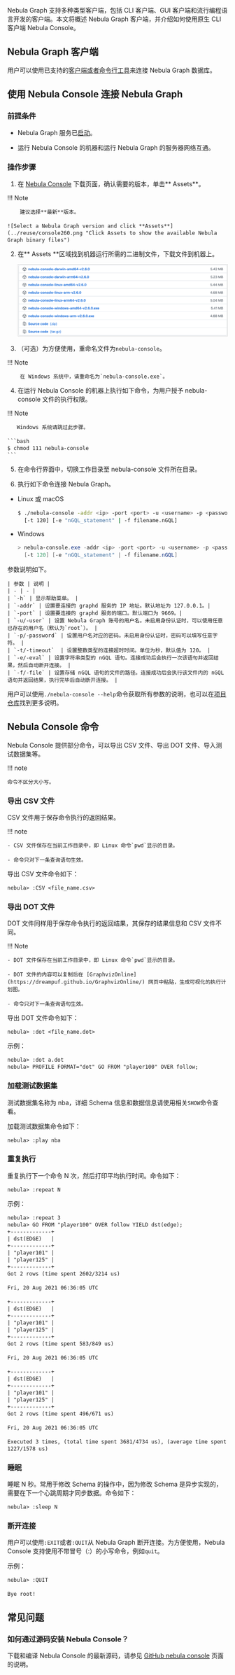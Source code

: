 Nebula Graph 支持多种类型客户端，包括 CLI 客户端、GUI 客户端和流行编程语言开发的客户端。本文将概述 Nebula Graph 客户端，并介绍如何使用原生 CLI 客户端 Nebula Console。

## Nebula Graph 客户端

用户可以使用已支持的[客户端或者命令行工具](https://docs.nebula-graph.com.cn/{{nebula.release}}/20.appendix/6.eco-tool-version/)来连接 Nebula Graph 数据库。<!--这里用外链。-->

<!-- TODO 云服务未能和 v{{ nebula.release }} 一起发布。
如果还没有 Nebula Graph 数据库，建议尝试云服务 [Nebula Graph Cloud Service](https://cloud.nebula-graph.com.cn/)。Nebula Graph Cloud Service 支持按需部署和快速搭建，并且使用 Nebula Graph Studio 作为默认客户端。
-->

## 使用 Nebula Console 连接 Nebula Graph

### 前提条件

- Nebula Graph 服务已[启动](https://docs.nebula-graph.com.cn/{{nebula.release}}/4.deployment-and-installation/manage-service/)。<!--这里用外链。-->

- 运行 Nebula Console 的机器和运行 Nebula Graph 的服务器网络互通。

### 操作步骤

1. 在 [Nebula Console](https://github.com/vesoft-inc/nebula-console/releases "the nebula-console Releases page") 下载页面，确认需要的版本，单击** Assets**。

  !!! Note

        建议选择**最新**版本。

    ![Select a Nebula Graph version and click **Assets**](../reuse/console260.png "Click Assets to show the available Nebula Graph binary files")

2. 在** Assets **区域找到机器运行所需的二进制文件，下载文件到机器上。

    ![Click to download the package according to your hardware architecture](../reuse/assets260.png "Click the package name to download it")

3. （可选）为方便使用，重命名文件为`nebula-console`。

  !!! Note

        在 Windows 系统中，请重命名为`nebula-console.exe`。

4. 在运行 Nebula Console 的机器上执行如下命令，为用户授予 nebula-console 文件的执行权限。

  !!! Note

       Windows 系统请跳过此步骤。

    ```bash
    $ chmod 111 nebula-console
    ```

5. 在命令行界面中，切换工作目录至 nebula-console 文件所在目录。

6. 执行如下命令连接 Nebula Graph。

  - Linux 或 macOS

    ```bash
    $ ./nebula-console -addr <ip> -port <port> -u <username> -p <password>
      [-t 120] [-e "nGQL_statement" | -f filename.nGQL]
    ```

  - Windows

    ```powershell
    > nebula-console.exe -addr <ip> -port <port> -u <username> -p <password>
      [-t 120] [-e "nGQL_statement" | -f filename.nGQL]
    ```

  参数说明如下。

    | 参数 | 说明 |
    | - | - |
    | `-h` | 显示帮助菜单。 |
    | `-addr` | 设置要连接的 graphd 服务的 IP 地址。默认地址为 127.0.0.1。|
    | `-port` | 设置要连接的 graphd 服务的端口。默认端口为 9669。|
    | `-u/-user` | 设置 Nebula Graph 账号的用户名。未启用身份认证时，可以使用任意已存在的用户名（默认为`root`）。 |
    | `-p/-password` | 设置用户名对应的密码。未启用身份认证时，密码可以填写任意字符。 |
    | `-t/-timeout`  | 设置整数类型的连接超时时间。单位为秒，默认值为 120。 |
    | `-e/-eval` | 设置字符串类型的 nGQL 语句。连接成功后会执行一次该语句并返回结果，然后自动断开连接。 |
    | `-f/-file` | 设置存储 nGQL 语句的文件的路径。连接成功后会执行该文件内的 nGQL 语句并返回结果，执行完毕后自动断开连接。 |

用户可以使用`./nebula-console --help`命令获取所有参数的说明，也可以在[项目仓库](https://github.com/vesoft-inc/nebula-console/tree/{{console.branch}})找到更多说明。

## Nebula Console 命令

Nebula Console 提供部分命令，可以导出 CSV 文件、导出 DOT 文件、导入测试数据集等。

!!! note

    命令不区分大小写。

### 导出 CSV 文件

CSV 文件用于保存命令执行的返回结果。

!!! note

    - CSV 文件保存在当前工作目录中，即 Linux 命令`pwd`显示的目录。

    - 命令只对下一条查询语句生效。

导出 CSV 文件命令如下：

```ngql
nebula> :CSV <file_name.csv>
```

### 导出 DOT 文件

DOT 文件同样用于保存命令执行的返回结果，其保存的结果信息和 CSV 文件不同。

!!! Note

    - DOT 文件保存在当前工作目录中，即 Linux 命令`pwd`显示的目录。

    - DOT 文件的内容可以复制后在 [GraphvizOnline](https://dreampuf.github.io/GraphvizOnline/) 网页中粘贴，生成可视化的执行计划图。

    - 命令只对下一条查询语句生效。

导出 DOT 文件命令如下：

```ngql
nebula> :dot <file_name.dot>
```

示例：

```ngql
nebula> :dot a.dot
nebula> PROFILE FORMAT="dot" GO FROM "player100" OVER follow;
```

### 加载测试数据集

测试数据集名称为 nba，详细 Schema 信息和数据信息请使用相关`SHOW`命令查看。

加载测试数据集命令如下：

```ngql
nebula> :play nba
```

### 重复执行

重复执行下一个命令 N 次，然后打印平均执行时间。命令如下：

```ngql
nebula> :repeat N
```

示例：

```ngql
nebula> :repeat 3
nebula> GO FROM "player100" OVER follow YIELD dst(edge);
+-------------+
| dst(EDGE)   |
+-------------+
| "player101" |
| "player125" |
+-------------+
Got 2 rows (time spent 2602/3214 us)

Fri, 20 Aug 2021 06:36:05 UTC

+-------------+
| dst(EDGE)   |
+-------------+
| "player101" |
| "player125" |
+-------------+
Got 2 rows (time spent 583/849 us)

Fri, 20 Aug 2021 06:36:05 UTC

+-------------+
| dst(EDGE)   |
+-------------+
| "player101" |
| "player125" |
+-------------+
Got 2 rows (time spent 496/671 us)

Fri, 20 Aug 2021 06:36:05 UTC

Executed 3 times, (total time spent 3681/4734 us), (average time spent 1227/1578 us)
```

### 睡眠

睡眠 N 秒。常用于修改 Schema 的操作中，因为修改 Schema 是异步实现的，需要在下一个心跳周期才同步数据。命令如下：

```ngql
nebula> :sleep N
```

### 断开连接

用户可以使用`:EXIT`或者`:QUIT`从 Nebula Graph 断开连接。为方便使用，Nebula Console 支持使用不带冒号（:）的小写命令，例如`quit`。

示例：

```ngql
nebula> :QUIT

Bye root!
```

## 常见问题

### 如何通过源码安装 Nebula Console？

下载和编译 Nebula Console 的最新源码，请参见 [GitHub nebula console](https://github.com/vesoft-inc/nebula-console#build-nebula-graph-console) 页面的说明。
